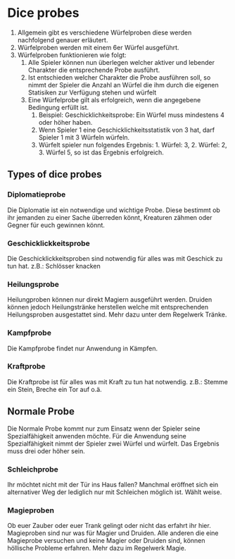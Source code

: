 # Dice probes

1. Allgemein gibt es verschiedene Würfelproben diese werden nachfolgend genauer erläutert.
2. Würfelproben werden mit einem 6er Würfel ausgeführt.
3. Würfelproben funktionieren wie folgt: 
   1. Alle Spieler können nun überlegen welcher aktiver und lebender Charakter die entsprechende Probe ausführt.
   2. Ist entschieden welcher Charakter die Probe ausführen soll, so nimmt der Spieler die Anzahl an Würfel die ihm durch die eigenen Statisiken zur Verfügung stehen und würfelt
   3. Eine Würfelprobe gilt als erfolgreich, wenn die angegebene Bedingung erfüllt ist. 
      1. Beispiel: Geschicklichkeitsprobe: Ein Würfel muss mindestens 4 oder höher haben. 
      2. Wenn Spieler 1 eine Geschicklichkeitsstatistik von 3 hat, darf Spieler 1 mit 3 Würfeln würfeln.
      3. Würfelt spieler nun folgendes Ergebnis: 1. Würfel: 3, 2. Würfel: 2, 3. Würfel 5, so ist das Ergebnis erfolgreich. 


## Types of dice probes

### Diplomatieprobe
Die Diplomatie ist ein notwendige und wichtige Probe. Diese bestimmt ob ihr jemanden zu einer Sache überreden könnt, Kreaturen zähmen oder Gegner für euch gewinnen könnt.

### Geschicklickkeitsprobe
Die Geschicklickkeitsproben sind notwendig für alles was mit Geschick zu tun hat. z.B.: Schlösser knacken

### Heilungsprobe
Heilungproben können nur direkt Magiern ausgeführt werden. Druiden können jedoch Heilungstränke herstellen welche mit entsprechenden Heilungsproben ausgestattet sind. Mehr dazu unter dem Regelwerk Tränke.

### Kampfprobe
Die Kampfprobe findet nur Anwendung in Kämpfen.

### Kraftprobe
Die Kraftprobe ist für alles was mit Kraft zu tun hat notwendig. z.B.: Stemme ein Stein, Breche ein Tor auf o.ä.

## Normale Probe
Die Normale Probe kommt nur zum Einsatz wenn der Spieler seine Spezialfähigkeit anwenden möchte. Für die Anwendung seine Spezialfähigkeit nimmt der Spieler zwei Würfel und würfelt. Das Ergebnis muss drei oder höher sein.

### Schleichprobe
Ihr möchtet nicht mit der Tür ins Haus fallen? Manchmal eröffnet sich ein alternativer Weg der lediglich nur mit Schleichen möglich ist. Wählt weise.

### Magieproben
Ob euer Zauber oder euer Trank gelingt oder nicht das erfahrt ihr hier. Magieproben sind nur was für Magier und Druiden. Alle anderen die eine Magieprobe versuchen und keine Magier oder Druiden sind, können höllische Probleme erfahren.
Mehr dazu im Regelwerk Magie.
